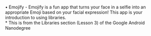 <br>
•	Emojify - Emojify is a fun app that turns your face in a selfie into an appropriate Emoji based on your facial expression! This app is your introduction to using libraries.
<br>
* This is from the Libraries section (Lesson 3) of the Google Android Nanodegree

